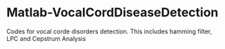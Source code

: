 # Matlab-VocalCordDiseaseDetection
Codes for vocal corde disorders detection.
This includes hamming filter, LPC and Cepstrum Analysis
